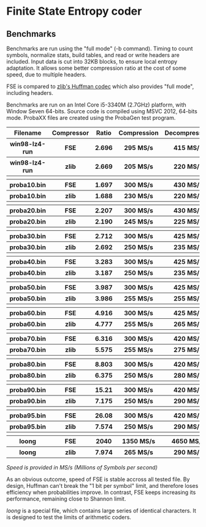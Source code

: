 Finite State Entropy coder
===========================

Benchmarks
-------------------------

Benchmarks are run using the "full mode" (-b command).
Timing to count symbols, normalize stats, build tables, and read or write headers are included.
Input data is cut into 32KB blocks, to ensure local entropy adaptation.
It allows some better compression ratio at the cost of some speed, due to multiple headers.

FSE is compared to [zlib's Huffman codec](http://zlib.net/)
which also provides "full mode", including headers.

Benchmarks are run on an Intel Core i5-3340M (2.7GHz) platform, with Window Seven 64-bits.
Source code is compiled using MSVC 2012, 64-bits mode.
ProbaXX files are created using the ProbaGen test program.

<table>
  <tr>
    <th>Filename</th><th>Compressor</th><th>Ratio</th><th>Compression</th><th>Decompression</th>
  </tr>
  <tr>
    <th>win98-lz4-run</th><th>FSE</th><th>2.696</th><th>295 MS/s</th><th>415 MS/s</th>
  </tr>
  <tr>
    <th>win98-lz4-run</th><th>zlib</th><th>2.669</th><th>205 MS/s</th><th>220 MS/s</th>
  </tr>
  <tr>
    <th></th><th></th><th></th><th></th><th></th>
  </tr>
  <tr>
    <th>proba10.bin</th><th>FSE</th><th>1.697</th><th>300 MS/s</th><th>430 MS/s</th>
  </tr>
  <tr>
    <th>proba10.bin</th><th>zlib</th><th>1.688</th><th>230 MS/s</th><th>220 MS/s</th>
  </tr>
  <tr>
    <th></th><th></th><th></th><th></th><th></th>
  </tr>
  <tr>
    <th>proba20.bin</th><th>FSE</th><th>2.207</th><th>300 MS/s</th><th>430 MS/s</th>
  </tr>
  <tr>
    <th>proba20.bin</th><th>zlib</th><th>2.190</th><th>245 MS/s</th><th>225 MS/s</th>
  </tr>
  <tr>
    <th></th><th></th><th></th><th></th><th></th>
  </tr>
  <tr>
    <th>proba30.bin</th><th>FSE</th><th>2.712</th><th>300 MS/s</th><th>425 MS/s</th>
  </tr>
  <tr>
    <th>proba30.bin</th><th>zlib</th><th>2.692</th><th>250 MS/s</th><th>235 MS/s</th>
  </tr>
  <tr>
    <th></th><th></th><th></th><th></th><th></th>
  </tr>
  <tr>
    <th>proba40.bin</th><th>FSE</th><th>3.283</th><th>300 MS/s</th><th>425 MS/s</th>
  </tr>
  <tr>
    <th>proba40.bin</th><th>zlib</th><th>3.187</th><th>250 MS/s</th><th>235 MS/s</th>
  </tr>
  <tr>
    <th></th><th></th><th></th><th></th><th></th>
  </tr>
  <tr>
    <th>proba50.bin</th><th>FSE</th><th>3.987</th><th>300 MS/s</th><th>425 MS/s</th>
  </tr>
  <tr>
    <th>proba50.bin</th><th>zlib</th><th>3.986</th><th>255 MS/s</th><th>255 MS/s</th>
  </tr>
  <tr>
    <th></th><th></th><th></th><th></th><th></th>
  </tr>
  <tr>
    <th>proba60.bin</th><th>FSE</th><th>4.916</th><th>300 MS/s</th><th>425 MS/s</th>
  </tr>
  <tr>
    <th>proba60.bin</th><th>zlib</th><th>4.777</th><th>255 MS/s</th><th>265 MS/s</th>
  </tr>
  <tr>
    <th></th><th></th><th></th><th></th><th></th>
  </tr>
  <tr>
    <th>proba70.bin</th><th>FSE</th><th>6.316</th><th>300 MS/s</th><th>420 MS/s</th>
  </tr>
  <tr>
    <th>proba70.bin</th><th>zlib</th><th>5.575</th><th>255 MS/s</th><th>275 MS/s</th>
  </tr>
  <tr>
    <th></th><th></th><th></th><th></th><th></th>
  </tr>
  <tr>
    <th>proba80.bin</th><th>FSE</th><th>8.803</th><th>300 MS/s</th><th>420 MS/s</th>
  </tr>
  <tr>
    <th>proba80.bin</th><th>zlib</th><th>6.375</th><th>250 MS/s</th><th>280 MS/s</th>
  </tr>
  <tr>
    <th></th><th></th><th></th><th></th><th></th>
  </tr>
  <tr>
    <th>proba90.bin</th><th>FSE</th><th>15.21</th><th>300 MS/s</th><th>420 MS/s</th>
  </tr>
  <tr>
    <th>proba90.bin</th><th>zlib</th><th>7.175</th><th>250 MS/s</th><th>290 MS/s</th>
  </tr>
  <tr>
    <th></th><th></th><th></th><th></th><th></th>
  </tr>
  <tr>
    <th>proba95.bin</th><th>FSE</th><th>26.08</th><th>300 MS/s</th><th>420 MS/s</th>
  </tr>
  <tr>
    <th>proba95.bin</th><th>zlib</th><th>7.574</th><th>250 MS/s</th><th>290 MS/s</th>
  </tr>
  <tr>
    <th></th><th></th><th></th><th></th><th></th>
  </tr>
  <tr>
    <th>loong</th><th>FSE</th><th>2040</th><th>1350 MS/s</th><th>4650 MS/s</th>
  </tr>
  <tr>
    <th>loong</th><th>zlib</th><th>7.974</th><th>265 MS/s</th><th>290 MS/s</th>
  </tr>
</table>

*Speed is provided in MS/s (Millions of Symbols per second)*

As an obvious outcome, speed of FSE is stable accross all tested file.
By design, Huffman can't break the "1 bit per symbol" limit, and therefore loses efficiency when probabilities improve.
In contrast, FSE keeps increasing its performance, remaining close to Shannon limit.

*loong* is a special file, which contains large series of identical characters.
It is designed to test the limits of arithmetic coders.

